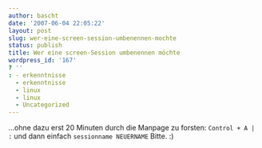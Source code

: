 ```yaml
---
author: bascht
date: '2007-06-04 22:05:22'
layout: post
slug: wer-eine-screen-session-umbenennen-mochte
status: publish
title: Wer eine screen-Session umbenennen möchte
wordpress_id: '167'
? ''
: - erkenntnisse
  - erkenntnisse
  - linux
  - linux
  - Uncategorized
---
```


...ohne dazu erst 20 Minuten durch die Manpage zu forsten:
`Control + A | :` und dann einfach `sessionname NEUERNAME` Bitte.
:)


